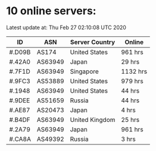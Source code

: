 # 10 online servers:

Latest update at: Thu Feb 27 02:10:08 UTC 2020

| ID | ASN | Server Country | Online |
| -- | --- | -------------- | ------ |
| #.D09B | AS174 | United States | 961 hrs |
| #.42A0 | AS63949 | Japan | 29 hrs |
| #.7F1D | AS63949 | Singapore | 1132 hrs |
| #.9FC3 | AS53889 | United States | 979 hrs |
| #.1948 | AS63949 | United States | 44 hrs |
| #.9DEE | AS51659 | Russia | 44 hrs |
| #.AE87 | AS20473 | Japan | 4 hrs |
| #.B4DF | AS63949 | United Kingdom | 25 hrs |
| #.2A79 | AS63949 | Japan | 961 hrs |
| #.CA8A | AS49392 | Russia | 3 hrs |

